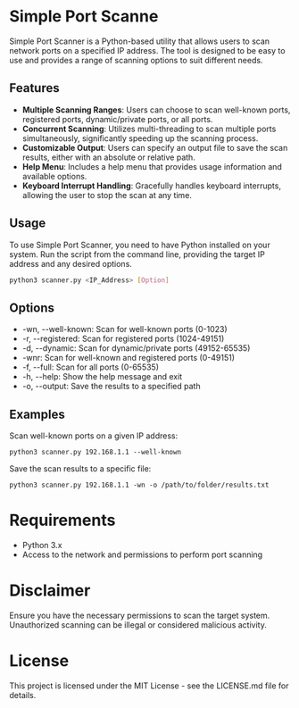 # Simple Port Scanne

Simple Port Scanner is a Python-based utility that allows users to scan network ports on a specified IP address. The tool is designed to be easy to use and provides a range of scanning options to suit different needs.

## Features

- **Multiple Scanning Ranges**: Users can choose to scan well-known ports, registered ports, dynamic/private ports, or all ports.
- **Concurrent Scanning**: Utilizes multi-threading to scan multiple ports simultaneously, significantly speeding up the scanning process.
- **Customizable Output**: Users can specify an output file to save the scan results, either with an absolute or relative path.
- **Help Menu**: Includes a help menu that provides usage information and available options.
- **Keyboard Interrupt Handling**: Gracefully handles keyboard interrupts, allowing the user to stop the scan at any time.

## Usage

To use Simple Port Scanner, you need to have Python installed on your system. Run the script from the command line, providing the target IP address and any desired options.

```bash
python3 scanner.py <IP_Address> [Option]
```

## Options

- -wn, --well-known: Scan for well-known ports (0-1023)
- -r, --registered: Scan for registered ports (1024-49151)
- -d, --dynamic: Scan for dynamic/private ports (49152-65535)
- -wnr: Scan for well-known and registered ports (0-49151)
- -f, --full: Scan for all ports (0-65535)
- -h, --help: Show the help message and exit
- -o, --output: Save the results to a specified path

## Examples

Scan well-known ports on a given IP address:

`python3 scanner.py 192.168.1.1 --well-known`

Save the scan results to a specific file:

`python3 scanner.py 192.168.1.1 -wn -o /path/to/folder/results.txt`

# Requirements

- Python 3.x
- Access to the network and permissions to perform port scanning

# Disclaimer

Ensure you have the necessary permissions to scan the target system. Unauthorized scanning can be illegal or considered malicious activity.

# License

This project is licensed under the MIT License - see the LICENSE.md file for details.
